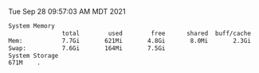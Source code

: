 Tue Sep 28 09:57:03 AM MDT 2021
```bash
System Memory
               total        used        free      shared  buff/cache   available
Mem:           7.7Gi       621Mi       4.8Gi       8.0Mi       2.3Gi       6.7Gi
Swap:          7.6Gi       164Mi       7.5Gi
System Storage
671M	.
```

